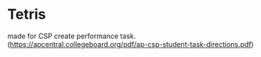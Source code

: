 # Tetris

made for CSP create performance task.
(https://apcentral.collegeboard.org/pdf/ap-csp-student-task-directions.pdf)
